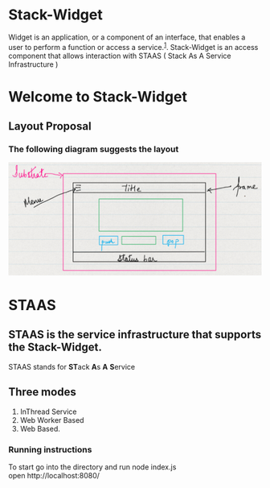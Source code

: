 # Stack-Widget

  Widget is an application, or a component of an interface, that enables a user to perform a function or access a service.<sup>[1](https://www.lexico.com/definition/widget)</sup>. Stack-Widget is an access component that allows interaction with STAAS ( Stack As A Service Infrastructure )

# Welcome to Stack-Widget

## Layout Proposal


### The following diagram suggests the layout
![Stack-Widget Layout](/Image%20for%20Stack%20Widget.png)

# STAAS 

## STAAS is the service infrastructure that supports the Stack-Widget.
STAAS stands for **ST**ack **A**s **A** **S**ervice
## Three modes 
1. InThread Service
2. Web Worker Based
3. Web Based.


### Running instructions

To start go into the directory and run
node index.js <br/>
open http://localhost:8080/
